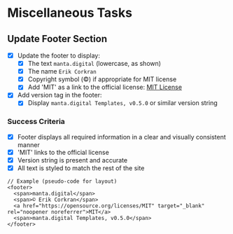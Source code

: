 # Miscellaneous Tasks

## Update Footer Section

- [x] Update the footer to display:
    - [x] The text `manta.digital` (lowercase, as shown)
    - [x] The name `Erik Corkran`
    - [x] Copyright symbol (©) if appropriate for MIT license
    - [x] Add 'MIT' as a link to the official license: [MIT License](https://opensource.org/licenses/MIT)
- [x] Add version tag in the footer:
    - [x] Display `manta.digital Templates, v0.5.0` or similar version string

### Success Criteria
- [x] Footer displays all required information in a clear and visually consistent manner
- [x] 'MIT' links to the official license
- [x] Version string is present and accurate
- [x] All text is styled to match the rest of the site

```tsx
// Example (pseudo-code for layout)
<footer>
  <span>manta.digital</span>
  <span>© Erik Corkran</span>
  <a href="https://opensource.org/licenses/MIT" target="_blank" rel="noopener noreferrer">MIT</a>
  <span>manta.digital Templates, v0.5.0</span>
</footer>
```
